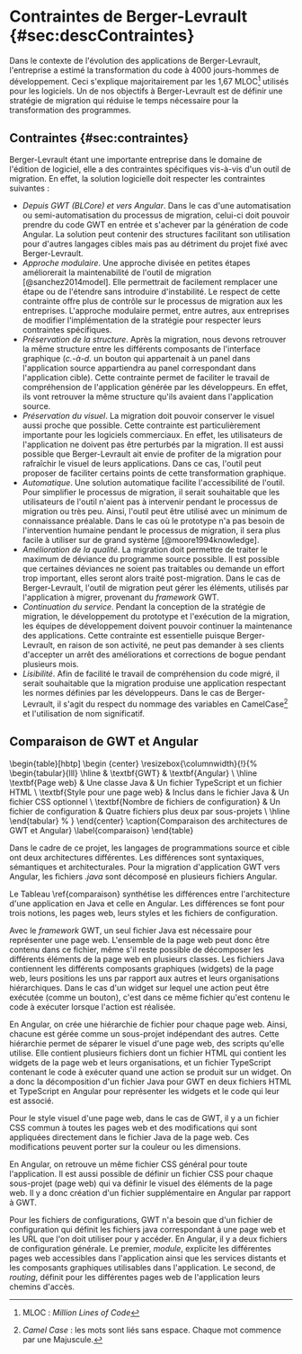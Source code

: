 # Contraintes de Berger-Levrault {#sec:descContraintes}

Dans le contexte de l'évolution des applications de Berger-Levrault,
    l'entreprise a estimé la transformation du code à 4000 jours-hommes de développement.
Ceci s'explique majoritairement par les 1,67 MLOC[^mloc] utilisés pour les logiciels.
Un de nos objectifs à Berger-Levrault est de définir une stratégie de migration
    qui réduise le temps nécessaire pour la transformation des programmes.

[^mloc]: MLOC : _Million Lines of Code_

## Contraintes {#sec:contraintes}

Berger-Levrault étant une importante entreprise dans le domaine de l'édition de logiciel,
    elle a des contraintes spécifiques vis-à-vis d'un outil de migration.
En effet, la solution logicielle doit respecter les contraintes suivantes :

- _Depuis GWT (BLCore) et vers Angular_. Dans le cas d'une automatisation ou semi-automatisation du processus de migration,
    celui-ci doit pouvoir prendre du code GWT en entrée et s'achever par la génération de code Angular.
    La solution peut contenir des structures facilitant son utilisation pour d'autres langages cibles mais pas au détriment du projet fixé avec Berger-Levrault.
- _Approche modulaire_. Une approche divisée en petites étapes améliorerait la maintenabilité de l'outil de migration [@sanchez2014model].
    Elle permettrait de facilement remplacer une étape ou de l'étendre sans introduire d'instabilité.
    Le respect de cette contrainte offre plus de contrôle sur le processus de migration aux les entreprises.
    L'approche modulaire permet, entre autres, aux entreprises de modifier l'implémentation de la stratégie pour respecter leurs contraintes spécifiques.
- _Préservation de la structure_. Après la migration, nous devons retrouver la même structure entre les différents composants de l'interface graphique (_c.-à-d._ un bouton qui appartenait à un panel dans l'application source appartiendra au panel correspondant dans l'application cible).
    Cette contrainte permet de faciliter le travail de compréhension de l'application générée par les développeurs.
    En effet, ils vont retrouver la même structure qu'ils avaient dans l'application source.
- _Préservation du visuel_. La migration doit pouvoir conserver le visuel aussi proche que possible.
    Cette contrainte est particulièrement importante pour les logiciels commerciaux.
    En effet, les utilisateurs de l'application ne doivent pas être perturbés par la migration.
    Il est aussi possible que Berger-Levrault ait envie de profiter de la migration
        pour rafraîchir le visuel de leurs applications.
    Dans ce cas, l'outil peut proposer de faciliter certains points de cette transformation graphique.
- _Automatique_. Une solution automatique facilite l'accessibilité de l'outil.
    Pour simplifier le processus de migration, il serait souhaitable que les utilisateurs de l'outil n'aient pas à intervenir pendant le processus de migration ou très peu.
    Ainsi, l'outil peut être utilisé avec un minimum de connaissance préalable.
    Dans le cas où le prototype n'a pas besoin de l'intervention humaine pendant le processus de migration,
        il sera plus facile à utiliser sur de grand système [@moore1994knowledge].
- _Amélioration de la qualité_. La migration doit permettre de traiter le maximum de déviance du programme source possible.
    Il est possible que certaines déviances ne soient pas traitables ou demande un effort trop important,
        elles seront alors traité post-migration.
    Dans le cas de Berger-Levrault, l'outil de migration peut gérer les éléments, utilisés par l'application à migrer, provenant du _framework_ GWT.
- _Continuation du service_. Pendant la conception de la stratégie de migration, le développement du prototype et l'exécution de la migration,
        les équipes de développement doivent pouvoir continuer la maintenance des applications.
    Cette contrainte est essentielle puisque Berger-Levrault, en raison de son activité, ne peut pas demander à ses clients d'accepter
        un arrêt des améliorations et corrections de bogue pendant plusieurs mois.
- _Lisibilité_. Afin de facilité le travail de compréhension du code migré,
        il serait souhaitable que la migration produise une application respectant les normes définies par les développeurs.
    Dans le cas de Berger-Levrault, il s'agit du respect du nommage des variables en CamelCase[^CamelCase]
        et l'utilisation de nom significatif.

[^CamelCase]: _Camel Case_ : les mots sont liés sans espace. Chaque mot commence par une Majuscule.

## Comparaison de GWT et Angular

\begin{table}[hbtp]
    \begin {center}
    \resizebox{\columnwidth}{!}{%
    \begin{tabular}{lll}
        \hline
         & \textbf{GWT} & \textbf{Angular} \\
        \hline
        \textbf{Page web}    & Une classe Java & Un fichier TypeScript et un fichier HTML \\
        \textbf{Style pour une page web} & Inclus dans le fichier Java & Un fichier CSS optionnel \\
        \textbf{Nombre de fichiers de configuration} & Un fichier de configuration & Quatre fichiers plus deux par sous-projets \\
        \hline
    \end{tabular} %
    }
    \end{center}
    \caption{Comparaison des architectures de GWT et Angular}
    \label{comparaison}
\end{table}

Dans le cadre de ce projet, les langages de programmations source et cible ont deux architectures différentes.
Les différences sont syntaxiques, sémantiques et architecturales.
Pour la migration d'application GWT vers Angular, les fichiers _.java_ sont décomposé en plusieurs fichiers Angular.

Le Tableau \ref{comparaison} synthétise les différences entre l'architecture d'une application en Java et celle en Angular.
Les différences se font pour trois notions, les pages web, leurs styles et les fichiers de configuration.

Avec le _framework_ GWT, un seul fichier Java est nécessaire pour représenter une page web.
L'ensemble de la page web peut donc être contenu dans ce fichier,
    même s'il reste possible de décomposer les différents éléments de la page web en plusieurs classes.
Les fichiers Java contiennent les différents composants graphiques (widgets) de la page web, leurs positions les uns par rapport aux autres et leurs organisations hiérarchiques.
Dans le cas d'un widget sur lequel une action peut être exécutée (comme un bouton), c'est dans ce
    même fichier qu'est contenu le code à exécuter lorsque l'action est réalisée.

En Angular, on crée une hiérarchie de fichier pour chaque page web.
Ainsi, chacune est gérée comme un sous-projet indépendant des autres.
Cette hiérarchie permet de séparer le visuel d'une page web, des scripts qu'elle utilise.
Elle contient plusieurs fichiers dont un fichier HTML qui contient les widgets de la page web et leurs organisations,
    et un fichier TypeScript contenant le code à exécuter quand une action se produit sur un widget.
On a donc la décomposition d'un fichier Java pour GWT en deux fichiers HTML et TypeScript en Angular pour représenter les widgets et le code qui leur est associé.

Pour le style visuel d'une page web, dans le cas de GWT, il y a un fichier CSS commun à toutes les pages web et des modifications qui sont appliquées directement dans le fichier Java de la page web.
Ces modifications peuvent porter sur la couleur ou les dimensions.

En Angular, on retrouve un même fichier CSS général pour toute l'application.
Il est aussi possible de définir un fichier CSS pour chaque sous-projet (page web) qui va définir le visuel des éléments de la page web.
Il y a donc création d'un fichier supplémentaire en Angular par rapport à GWT.

Pour les fichiers de configurations, GWT n'a besoin que d'un fichier de configuration qui définit
    les fichiers java correspondant à une page web et les URL que l'on doit utiliser pour y accéder.
En Angular, il y a deux fichiers de configuration générale. Le premier, _module_, explicite les différentes pages web accessibles dans l'application ainsi que les services distants et les composants graphiques utilisables dans l'application. Le second, de _routing_, définit pour les différentes pages web de l'application leurs chemins d'accès.
